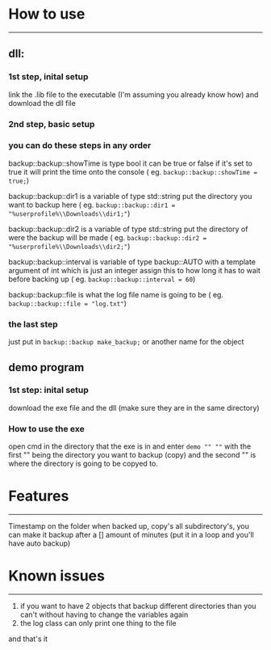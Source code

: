 #					                	How to use
------------------------------------------------------------------------------
## dll:

### 1st step, inital setup
link the .lib file to the executable (I'm assuming you already know how) and download the dll file                                                                                                

### 2nd step, basic setup
### you can do these steps in any order
backup::backup::showTime is type bool it can be true or false if it's set to true it will print the time onto the console ( eg. `backup::backup::showTime = true;`)

backup::backup::dir1 is a variable of type std::string put the directory you want to backup here ( eg. `backup::backup::dir1 = "%userprofile%\\Downloads\\dir1;"`)

backup::backup::dir2 is a variable of type std::string put the directory of were the backup will be made ( eg. `backup::backup::dir2 = "%userprofile%\\Downloads\\dir2;"`)

backup::backup::interval is variable of type backup::AUTO with a template argument of int which is just an integer assign this to how long it has to wait before backing up ( eg. `backup::backup::interval = 60`)
  
backup::backup::file is what the log file name is going to be ( eg. `backup::backup::file = "log.txt"`)

### the last step

just put in `backup::backup make_backup;` or another name for the object
  
## demo program
### 1st step: inital setup
download the exe file and the dll (make sure they are in the same directory)

### How to use the exe
open cmd in the directory that the exe is in and enter `demo "" ""` with the first "" being the directory you want to backup (copy) and the second "" is where the directory is going to be copyed to.
#                              Features
------------------------------------------------------------------------------
Timestamp on the folder when backed up,
copy's all subdirectory's,
you can make it backup after a [] amount of minutes (put it in a loop and you'll have auto backup)

#                            Known issues
------------------------------------------------------------------------------
1. if you want to have 2 objects that backup different directories than you can't without having to change the variables again
2. the log class can only print one thing to the file

and that's it
